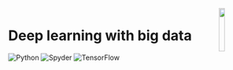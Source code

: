 <img src="https://cdn.svgporn.com/logos/tensorflow.svg" align="right" width="15%"/>

# Deep learning with big data

![Python](https://img.shields.io/badge/Python-3.8.5-blue?logo=python)
![Spyder](https://img.shields.io/badge/Spyder-4.0.0-green?logo=spyderide)
![TensorFlow](https://img.shields.io/badge/TensorFlow-2.3-orange?logo=tensorflow)